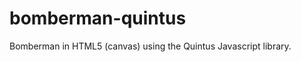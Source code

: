 bomberman-quintus
=================

Bomberman in HTML5 (canvas) using the Quintus Javascript library. 